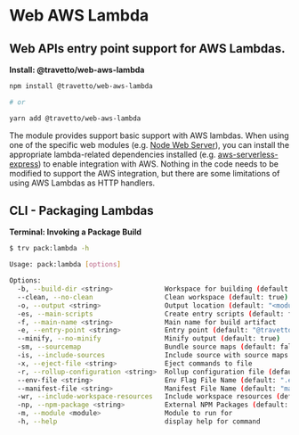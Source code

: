 <!-- This file was generated by @travetto/doc and should not be modified directly -->
<!-- Please modify https://github.com/travetto/travetto/tree/main/module/web-aws-lambda/DOC.tsx and execute "npx trv doc" to rebuild -->
# Web AWS Lambda

## Web APIs entry point support for AWS Lambdas.

**Install: @travetto/web-aws-lambda**
```bash
npm install @travetto/web-aws-lambda

# or

yarn add @travetto/web-aws-lambda
```

The module provides support basic support with AWS lambdas. When using one of the specific web modules (e.g. [Node Web Server](https://github.com/travetto/travetto/tree/main/module/web-node#readme "Node provider for the travetto web module.")), you can install the appropriate lambda-related dependencies installed (e.g. [aws-serverless-express](https://github.com/awslabs/aws-serverless-express/blob/master/README.md)) to enable integration with AWS.  Nothing in the code needs to be modified to support the AWS integration, but there are some limitations of using AWS Lambdas as HTTP handlers.

## CLI - Packaging Lambdas

**Terminal: Invoking a Package Build**
```bash
$ trv pack:lambda -h

Usage: pack:lambda [options]

Options:
  -b, --build-dir <string>             Workspace for building (default: "/tmp/<temp-folder>")
  --clean, --no-clean                  Clean workspace (default: true)
  -o, --output <string>                Output location (default: "<module>.zip")
  -es, --main-scripts                  Create entry scripts (default: false)
  -f, --main-name <string>             Main name for build artifact
  -e, --entry-point <string>           Entry point (default: "@travetto/web-aws-lambda/support/entry.handler.ts")
  --minify, --no-minify                Minify output (default: true)
  -sm, --sourcemap                     Bundle source maps (default: false)
  -is, --include-sources               Include source with source maps (default: false)
  -x, --eject-file <string>            Eject commands to file
  -r, --rollup-configuration <string>  Rollup configuration file (default: "@travetto/pack/support/rollup/build.ts")
  --env-file <string>                  Env Flag File Name (default: ".env")
  --manifest-file <string>             Manifest File Name (default: "manifest.json")
  -wr, --include-workspace-resources   Include workspace resources (default: false)
  -np, --npm-package <string>          External NPM Packages (default: [])
  -m, --module <module>                Module to run for
  -h, --help                           display help for command
```
